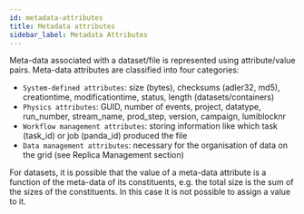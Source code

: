 ```yaml
---
id: metadata-attributes
title: Metadata attributes
sidebar_label: Metadata Attributes
---
```


Meta-data associated with a dataset/file is represented using
attribute/value pairs. Meta-data attributes are classified into four
categories:

- `System-defined attributes`: size (bytes), checksums (adler32, md5),
   creationtime, modificationtime, status, length (datasets/containers)
- `Physics attributes`: GUID, number of events, project, datatype, run_number,
  stream_name, prod_step, version, campaign, lumiblocknr
- `Workflow management attributes`: storing information like which task
  (task_id) or job (panda_id) produced the file
- `Data management attributes`: necessary for the organisation of data on the
  grid (see Replica Management section)

For datasets, it is possible that the value of a meta-data attribute is
a function of the meta-data of its constituents, e.g. the total size is
the sum of the sizes of the constituents. In this case it is not
possible to assign a value to it.
